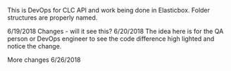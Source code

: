 This is DevOps for CLC API and work being done in Elasticbox.
Folder structures are properly named.

6/19/2018 Changes - will it see this?
6/20/2018 The idea here is for the QA person or DevOps engineer to see the code difference high lighted and notice the change.

More changes 6/26/2018
